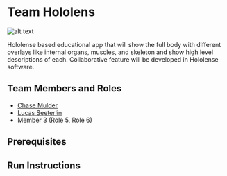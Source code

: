 # Team Hololens
![alt text](https://user-images.githubusercontent.com/77690673/190922487-9f2acc01-10a0-4b4b-80ce-abb275045d4e.png)

Hololense based educational app that will show the full body with different overlays like internal organs, muscles, and skeleton and show high level descriptions of each. Collaborative feature will be developed in Hololense software. 

## Team Members and Roles

* [Chase Mulder](https://github.com/ChaseMulder/)
* [Lucas Seeterlin](https://github.com/seeterll/)
* Member 3 (Role 5, Role 6)

## Prerequisites

## Run Instructions
